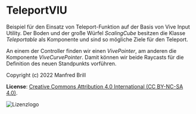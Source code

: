 # TeleportVIU

Beispiel für den Einsatz von Teleport-Funktion auf der Basis von Vive Input Utility.
Der Boden und der große Würfel *ScalingCube* besitzen die Klasse *Teleportable*
als Komponente und sind so mögliche Ziele für den Teleport.

An einem der Controller finden wir einen *VivePointer*, am anderen die Komponente *ViveCurvePointer*.
Damit können wir beide Raycasts für die Definition des neuen Standpunkts vorführen.


Copyright (c) 2022 Manfred Brill

**License**: [Creative Commons Attribution 4.0 International (CC BY-NC-SA 4.0)](https://creativecommons.org/licenses/by-nc-sa/4.0/).  

![Lizenzlogo](https://licensebuttons.net/l/by-nc-sa/3.0/de/88x31.png)
